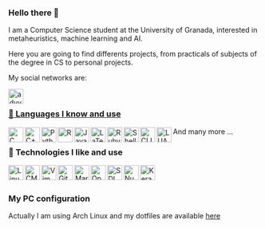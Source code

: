 ### Hello there 👋

I am a Computer Science student at the University of Granada, interested in metaheuristics, machine learning and AI.

Here you are going to find differents projects, from practicals of subjects of the degree in CS to personal projects.

My social networks are:

<a href="https://twitter.com/advy99" target="_blank" rel="nofollow"><img align="left" alt="advy99's Twitter" height="30px" src="https://cdn.jsdelivr.net/npm/simple-icons@v3/icons/twitter.svg" />
  
<br/>


### 💾 Languages I know and use

[<img align="left" alt="C" height="30px" src="https://upload.wikimedia.org/wikipedia/commons/thumb/3/35/The_C_Programming_Language_logo.svg/1024px-The_C_Programming_Language_logo.svg.png"/>](https://en.wikipedia.org/wiki/C_(programming_language))
[<img align="left" alt="C++" height="30px" src="https://upload.wikimedia.org/wikipedia/commons/thumb/1/18/ISO_C%2B%2B_Logo.svg/1200px-ISO_C%2B%2B_Logo.svg.png"/>](https://en.wikipedia.org/wiki/C%2B%2B)
[<img align="left" alt="Python" height="30px" src="https://upload.wikimedia.org/wikipedia/commons/thumb/f/f8/Python_logo_and_wordmark.svg/1920px-Python_logo_and_wordmark.svg.png"/>](https://en.wikipedia.org/wiki/Python_(programming_language))
[<img align="left" alt="R" height="30px" src="https://upload.wikimedia.org/wikipedia/commons/thumb/1/1b/R_logo.svg/1280px-R_logo.svg.png"/>](https://en.wikipedia.org/wiki/R_(programming_language))
[<img align="left" alt="Java" height="30px" src="https://upload.wikimedia.org/wikipedia/en/thumb/3/30/Java_programming_language_logo.svg/800px-Java_programming_language_logo.svg.png"/>](https://en.wikipedia.org/wiki/Java_(programming_language))
[<img align="left" alt="LaTeX" height="30px" src="https://upload.wikimedia.org/wikipedia/commons/thumb/7/73/Ruby_logo.svg/1024px-Ruby_logo.svg.png"/>](https://en.wikipedia.org/wiki/Ruby_(programming_language))
[<img align="left" alt="Ruby" height="30px" src="https://upload.wikimedia.org/wikipedia/commons/thumb/4/45/LaTeX_project_logo_bird.svg/1920px-LaTeX_project_logo_bird.svg.png"/>](https://en.wikipedia.org/wiki/LaTeX)
[<img align="left" alt="Shell" height="30px" src="https://upload.wikimedia.org/wikipedia/commons/thumb/4/4b/Bash_Logo_Colored.svg/512px-Bash_Logo_Colored.svg.png"/>](https://en.wikipedia.org/wiki/Bash_(Unix_shell))
[<img align="left" alt="CLIPS" height="30px" src="http://www.clipsrules.net/clipslogo.png"/>](https://en.wikipedia.org/wiki/CLIPS)
[<img align="left" alt="LUA" height="30px" src="https://upload.wikimedia.org/wikipedia/commons/c/cf/Lua-Logo.svg"/>](https://en.wikipedia.org/wiki/Lua_(programming_language))
  
And many more ...

  
### 🚀 Technologies I like and use

[<img align="left" alt="Linux" height="30px" src="https://upload.wikimedia.org/wikipedia/commons/thumb/3/35/Tux.svg/800px-Tux.svg.png"/>](https://en.wikipedia.org/wiki/Linux)
[<img align="left" alt="CMake" height="30px" src="https://upload.wikimedia.org/wikipedia/commons/thumb/1/13/Cmake.svg/600px-Cmake.svg.png"/>](https://en.wikipedia.org/wiki/CMake)
[<img align="left" alt="Vim" height="30px" src="https://upload.wikimedia.org/wikipedia/commons/thumb/9/9f/Vimlogo.svg/1024px-Vimlogo.svg.png"/>](https://en.wikipedia.org/wiki/Vim_(text_editor))
[<img align="left" alt="Git" height="30px" src="https://upload.wikimedia.org/wikipedia/commons/thumb/e/e0/Git-logo.svg/1280px-Git-logo.svg.png"/>](https://en.wikipedia.org/wiki/Git)
[<img align="left" alt="Markdown" height="30px" src="https://upload.wikimedia.org/wikipedia/commons/thumb/4/48/Markdown-mark.svg/1920px-Markdown-mark.svg.png"/>](https://en.wikipedia.org/wiki/Markdown)
[<img align="left" alt="OpenGL" height="30px" src="https://upload.wikimedia.org/wikipedia/commons/thumb/e/e9/Opengl-logo.svg/120px-Opengl-logo.svg.png"/>](https://en.wikipedia.org/wiki/OpenGL)
[<img align="left" alt="SDL" height="30px" src="https://upload.wikimedia.org/wikipedia/commons/1/16/Simple_DirectMedia_Layer%2C_Logo.svg"/>](https://en.wikipedia.org/wiki/Simple_DirectMedia_Layer)
[<img align="left" alt="Numpy" height="30px" src="https://upload.wikimedia.org/wikipedia/commons/3/31/NumPy_logo_2020.svg"/>](https://en.wikipedia.org/wiki/NumPy)
[<img align="left" alt="Keras" height="30px" src="https://upload.wikimedia.org/wikipedia/commons/a/ae/Keras_logo.svg"/>](https://en.wikipedia.org/wiki/Keras)


<br/>
<br/>


### My PC configuration

Actually I am using Arch Linux and my dotfiles are available [here](https://github.com/advy99/dotfiles)
